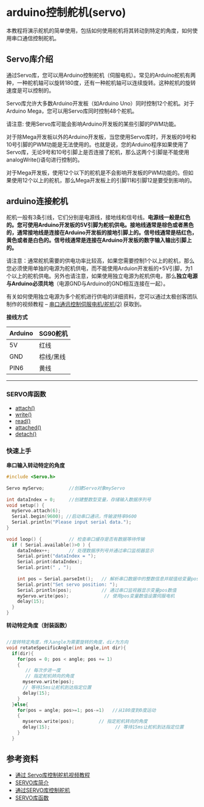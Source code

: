 # arduino控制舵机(servo)

本教程将演示舵机的简单使用，包括如何使用舵机将其转动到特定的角度，如何使用串口通信控制舵机。

## Servo库介绍

通过Servo库，您可以用Arduino控制舵机（伺服电机）。常见的Arduino舵机有两种，一种舵机轴可以旋转180度，还有一种舵机轴可以连续旋转。这种舵机的旋转速度是可以控制的。

Servo库允许大多数Arduino开发板（如Arduino Uno）同时控制12个舵机。对于Arduino Mega，您可以用Servo库同时控制48个舵机。

请注意: 使用Servo库可能会影响Arduino开发板的某些引脚的PWM功能。

对于除Mega开发板以外的Arduino开发板，当您使用Servo库时，开发板的9号和10号引脚的PWM功能是无法使用的。也就是说，您的Arduino程序如果使用了Servo库，无论9号和10号引脚上是否连接了舵机，那么这两个引脚是不能使用analogWrite()语句进行控制的。

对于Mega开发板，使用12个以下的舵机是不会影响开发板的PWM功能的。但如果使用12个以上的舵机，那么Mega开发板上的引脚11和引脚12是要受到影响的。





## arduino连接舵机

舵机一般有3条引线，它们分别是电源线，接地线和信号线。**电源线一般是红色的。您可使用Arduino开发板的5V引脚为舵机供电。接地线通常是棕色或者黑色的，通常接地线是连接在Arduino开发板的接地引脚上的。信号线通常是桔红色，黄色或者是白色的。信号线通常是连接在Arduino开发板的数字输入输出引脚上的。**

请注意：通常舵机需要的供电功率比较高，如果您需要控制1个以上的舵机，那么您必须使用单独的电源为舵机供电，而不能使用Arduion开发板的+5V引脚，为1个以上的舵机供电。另外也请注意，如果使用独立电源为舵机供电，那么**独立电源与Arduino必须共地**（电源GND与Arduino的GND相互连接在一起）。

有关如何使用独立电源为多个舵机进行供电的详细资料，您可以通过太极创客团队制作的视频教程 – [串口通讯控制伺服电机/舵机(2)](http://www.taichi-maker.com/homepage/arduino-tutorial-index/mearm-index/mearm-6-serial-servo-2/) 获取到。



**接线方式**


| Arduino | SG90舵机  |
| ------- | --------- |
| 5V      | 红线      |
| GND     | 棕线/黑线 |
| PIN6    | 黄线      |



------

### SERVO库函数

- [attach()](http://www.taichi-maker.com/homepage/reference-index/arduino-library-index/servo-library/servo-attach/)
- [write()](http://www.taichi-maker.com/homepage/reference-index/arduino-library-index/servo-library/servo-write/)
- [read()](http://www.taichi-maker.com/homepage/reference-index/arduino-library-index/servo-library/servo-read/)
- [attached()](http://www.taichi-maker.com/homepage/reference-index/arduino-library-index/servo-library/servo-attached/)
- [detach()](http://www.taichi-maker.com/homepage/reference-index/arduino-library-index/servo-library/servo-detach/)





### 快速上手

**串口输入转动特定的角度**

```c++
#include <Servo.h>
 
Servo myServo;         //创建Servo对象myServo
 
int dataIndex = 0;     //创建整数型变量，存储输入数据序列号
void setup() {
  myServo.attach(6);
  Serial.begin(9600); //启动串口通讯，传输波特率9600
  Serial.println("Please input serial data.");
}
 
void loop() {          // 检查串口缓存是否有数据等待传输 
  if ( Serial.available()>0 ) {  
    dataIndex++;       // 处理数据序列号并通过串口监视器显示
    Serial.print("dataIndex = ");
    Serial.print(dataIndex);
    Serial.print(" , ");      
    
    int pos = Serial.parseInt();   // 解析串口数据中的整数信息并赋值给变量pos
    Serial.print("Set servo position: ");
    Serial.println(pos);           // 通过串口监视器显示变量pos数值
    myServo.write(pos);             // 使用pos变量数值设置伺服电机
    delay(15);
  }
}
```



**转动特定角度（封装函数）**

```c++

//旋转特定角度，传入angle为需要旋转的角度，dir为方向
void rotateSpecificAngle(int angle,int dir){
  if(dir){
    for(pos = 0; pos < angle; pos += 1)  
    {         
       // 每次步进一度   
       // 指定舵机转向的角度                                        
      myservo.write(pos);
      // 等待15ms让舵机到达指定位置        
      delay(15);                       
    }  
  }else{
    for(pos = angle; pos>=1; pos-=1)   //从180度到0度运动  
    {                                
      myservo.write(pos);         // 指定舵机转向的角度
      delay(15);                        // 等待15ms让舵机到达指定位置
    }
  }
```

## 参考资料

- [通过 Servo库控制舵机视频教程](http://www.taichi-maker.com/homepage/reference-index/arduino-library-index/servo-library/#tutorial)
- [SERVO库简介](http://www.taichi-maker.com/homepage/reference-index/arduino-library-index/servo-library/#intro)
- [通过SERVO库控制舵机](http://www.taichi-maker.com/homepage/reference-index/arduino-library-index/servo-library/#circuit)
- [SERVO库函数](http://www.taichi-maker.com/homepage/reference-index/arduino-library-index/servo-library/#function)



